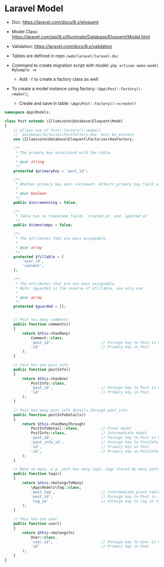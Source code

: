 # Laravel Model

* Doc: https://laravel.com/docs/8.x/eloquent

* Model Class: https://laravel.com/api/8.x/Illuminate/Database/Eloquent/Model.html

* Validation: https://laravel.com/docs/8.x/validation

* Tables are defined in repo `/web/laravel/laravel-doc`

* Command to create migration script with model: `php artisan make:model MySample -m`

  * Add `-f` to create a factory class as well

* To create a model instance using factory: `\App\Post::factory()->make()`;

  * Create and save in table: `\App\Post::factory()->create()`

```php
namespace App\Models;

class Post extends \Illuminate\Database\Eloquent\Model
{
    // Allows use of Post::factory()->make()
    // `database\factories\PostFactory.php` must be present
    use \Illuminate\Database\Eloquent\Factories\HasFactory;

    /**
     * The primary key associated with the table.
     *
     * @var string
     */
    protected $primaryKey = 'post_id';

    /**
     * Whether primary key auto increment. Affects primary key field value after `->save()`
     *
     * @var boolean
     */
    public $incrementing = false;

    /**
     * Table has no timestamp fields `created_at` and `updated_at`
     */
    public $timestamps = false;

    /**
     * The attributes that are mass assignable.
     *
     * @var array
     */
    protected $fillable = [
        'user_id',
        'content',
    ];

    /**
     * The attributes that are not mass assignable.
     * Note: $guarded is the reverse of $fillable, use only one
     *
     * @var array
     */
    protected $guarded = [];


    // Post has many comments
    public function comments()
    {
        return $this->hasMany(
            Comment::class,
            'post_id',                      // Foreign key to Post in Comment
            'id'                            // Primary key in Post
        );
    }

    // Post has one post_info
    public function postInfo()
    {
        return $this->hasOne(
            PostInfo::class,
            'post_id',                      // Foreign key to Post in PostInfo
            'id'                            // Primary key in Post
        );
    }

    // Post has many post_info_details through post_info
    public function postInfoDetails()
    {
        return $this->hasManyThrough(
            PostInfoDetail::class,          // Final model
            PostInfo::class,                // Intermediate model
            'post_id',                      // Foreign key to Post on PostInfo
            'post_info_id',                 // Foreign key to PostInfo on PostInfoDetail
            'id',                           // Primary key on Post
            'id',                           // Primary key on PostInfo
        );
    }

    // Many to many, e.g. post has many tags, tags shared by many posts
    public function tags()
    {
        return $this->belongsToMany(
            \App\Models\Tag::class,
            'post_tag',                     // Intermediate pivot table
            'post_id',                      // Foreign key to Post in table `post_tag`
            'tag_id'                        // Foreign key to Tag in table `post_tag`
        );
    }

    // Post has one user
    public function user()
    {
        return $this->belongsTo(
            User::class,
            'user_id',                      // Foreign key to User in Post
            'id'                            // Primary key in User
        );
    }
}
```